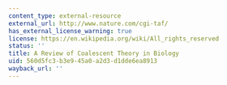 ```yaml
---
content_type: external-resource
external_url: http://www.nature.com/cgi-taf/
has_external_license_warning: true
license: https://en.wikipedia.org/wiki/All_rights_reserved
status: ''
title: A Review of Coalescent Theory in Biology
uid: 560d5fc3-b3e9-45a0-a2d3-d1dde6ea8913
wayback_url: ''
---
```

